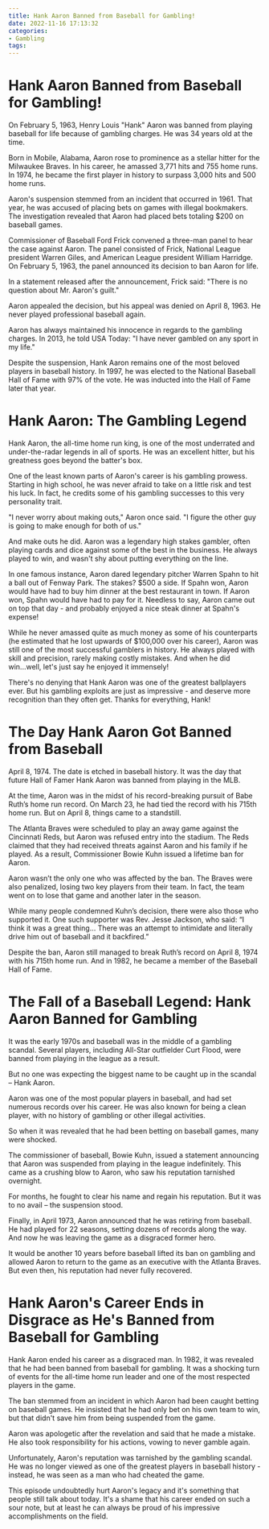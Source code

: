 ```yaml
---
title: Hank Aaron Banned from Baseball for Gambling!
date: 2022-11-16 17:13:32
categories:
- Gambling
tags:
---
```



#  Hank Aaron Banned from Baseball for Gambling!

On February 5, 1963, Henry Louis "Hank" Aaron was banned from playing baseball for life because of gambling charges. He was 34 years old at the time. 

Born in Mobile, Alabama, Aaron rose to prominence as a stellar hitter for the Milwaukee Braves. In his career, he amassed 3,771 hits and 755 home runs. In 1974, he became the first player in history to surpass 3,000 hits and 500 home runs. 

Aaron's suspension stemmed from an incident that occurred in 1961. That year, he was accused of placing bets on games with illegal bookmakers. The investigation revealed that Aaron had placed bets totaling $200 on baseball games. 

Commissioner of Baseball Ford Frick convened a three-man panel to hear the case against Aaron. The panel consisted of Frick, National League president Warren Giles, and American League president William Harridge. On February 5, 1963, the panel announced its decision to ban Aaron for life. 

In a statement released after the announcement, Frick said: "There is no question about Mr. Aaron's guilt." 

Aaron appealed the decision, but his appeal was denied on April 8, 1963. He never played professional baseball again. 

Aaron has always maintained his innocence in regards to the gambling charges. In 2013, he told USA Today: "I have never gambled on any sport in my life." 


Despite the suspension, Hank Aaron remains one of the most beloved players in baseball history. In 1997, he was elected to the National Baseball Hall of Fame with 97% of the vote. He was inducted into the Hall of Fame later that year.

#  Hank Aaron: The Gambling Legend

Hank Aaron, the all-time home run king, is one of the most underrated and under-the-radar legends in all of sports. He was an excellent hitter, but his greatness goes beyond the batter's box.

One of the least known parts of Aaron's career is his gambling prowess. Starting in high school, he was never afraid to take on a little risk and test his luck. In fact, he credits some of his gambling successes to this very personality trait.

"I never worry about making outs," Aaron once said. "I figure the other guy is going to make enough for both of us."

And make outs he did. Aaron was a legendary high stakes gambler, often playing cards and dice against some of the best in the business. He always played to win, and wasn't shy about putting everything on the line.

In one famous instance, Aaron dared legendary pitcher Warren Spahn to hit a ball out of Fenway Park. The stakes? $500 a side. If Spahn won, Aaron would have had to buy him dinner at the best restaurant in town. If Aaron won, Spahn would have had to pay for it. Needless to say, Aaron came out on top that day - and probably enjoyed a nice steak dinner at Spahn's expense!

While he never amassed quite as much money as some of his counterparts (he estimated that he lost upwards of $100,000 over his career), Aaron was still one of the most successful gamblers in history. He always played with skill and precision, rarely making costly mistakes. And when he did win...well, let's just say he enjoyed it immensely!

There's no denying that Hank Aaron was one of the greatest ballplayers ever. But his gambling exploits are just as impressive - and deserve more recognition than they often get. Thanks for everything, Hank!

#  The Day Hank Aaron Got Banned from Baseball

April 8, 1974. The date is etched in baseball history. It was the day that future Hall of Famer Hank Aaron was banned from playing in the MLB.

At the time, Aaron was in the midst of his record-breaking pursuit of Babe Ruth’s home run record. On March 23, he had tied the record with his 715th home run. But on April 8, things came to a standstill.

The Atlanta Braves were scheduled to play an away game against the Cincinnati Reds, but Aaron was refused entry into the stadium. The Reds claimed that they had received threats against Aaron and his family if he played. As a result, Commissioner Bowie Kuhn issued a lifetime ban for Aaron.

Aaron wasn’t the only one who was affected by the ban. The Braves were also penalized, losing two key players from their team. In fact, the team went on to lose that game and another later in the season.

While many people condemned Kuhn’s decision, there were also those who supported it. One such supporter was Rev. Jesse Jackson, who said: “I think it was a great thing… There was an attempt to intimidate and literally drive him out of baseball and it backfired.”

Despite the ban, Aaron still managed to break Ruth’s record on April 8, 1974 with his 715th home run. And in 1982, he became a member of the Baseball Hall of Fame.

#  The Fall of a Baseball Legend: Hank Aaron Banned for Gambling

It was the early 1970s and baseball was in the middle of a gambling scandal. Several players, including All-Star outfielder Curt Flood, were banned from playing in the league as a result.

But no one was expecting the biggest name to be caught up in the scandal – Hank Aaron.

Aaron was one of the most popular players in baseball, and had set numerous records over his career. He was also known for being a clean player, with no history of gambling or other illegal activities.

So when it was revealed that he had been betting on baseball games, many were shocked.

The commissioner of baseball, Bowie Kuhn, issued a statement announcing that Aaron was suspended from playing in the league indefinitely. This came as a crushing blow to Aaron, who saw his reputation tarnished overnight.

For months, he fought to clear his name and regain his reputation. But it was to no avail – the suspension stood.

Finally, in April 1973, Aaron announced that he was retiring from baseball. He had played for 22 seasons, setting dozens of records along the way. And now he was leaving the game as a disgraced former hero.

It would be another 10 years before baseball lifted its ban on gambling and allowed Aaron to return to the game as an executive with the Atlanta Braves. But even then, his reputation had never fully recovered.

#  Hank Aaron's Career Ends in Disgrace as He's Banned from Baseball for Gambling

Hank Aaron ended his career as a disgraced man. In 1982, it was revealed that he had been banned from baseball for gambling. It was a shocking turn of events for the all-time home run leader and one of the most respected players in the game.

The ban stemmed from an incident in which Aaron had been caught betting on baseball games. He insisted that he had only bet on his own team to win, but that didn't save him from being suspended from the game.

Aaron was apologetic after the revelation and said that he made a mistake. He also took responsibility for his actions, vowing to never gamble again.

Unfortunately, Aaron's reputation was tarnished by the gambling scandal. He was no longer viewed as one of the greatest players in baseball history - instead, he was seen as a man who had cheated the game.

This episode undoubtedly hurt Aaron's legacy and it's something that people still talk about today. It's a shame that his career ended on such a sour note, but at least he can always be proud of his impressive accomplishments on the field.